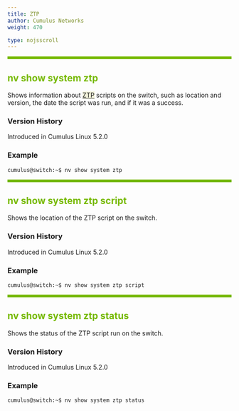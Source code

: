 ```yaml
---
title: ZTP
author: Cumulus Networks
weight: 470

type: nojsscroll
---
```

<style>
h { color: RGB(118,185,0)}
</style>
<HR STYLE="BORDER: DASHED RGB(118,185,0) 0.5PX;BACKGROUND-COLOR: RGB(118,185,0);HEIGHT: 4.0PX;"/>

## <h>nv show system ztp</h>

Shows information about <span style="background-color:#F5F5DC">[ZTP](## "Zero Touch Provisioning")</span> scripts on the switch, such as location and version, the date the script was run, and if it was a success.

### Version History

Introduced in Cumulus Linux 5.2.0

### Example

```
cumulus@switch:~$ nv show system ztp
```

<HR STYLE="BORDER: DASHED RGB(118,185,0) 0.5PX;BACKGROUND-COLOR: RGB(118,185,0);HEIGHT: 4.0PX;"/>

## <h>nv show system ztp script</h>

Shows the location of the ZTP script on the switch.

### Version History

Introduced in Cumulus Linux 5.2.0

### Example

```
cumulus@switch:~$ nv show system ztp script
```

<HR STYLE="BORDER: DASHED RGB(118,185,0) 0.5PX;BACKGROUND-COLOR: RGB(118,185,0);HEIGHT: 4.0PX;"/>

## <h>nv show system ztp status</h>

Shows the status of the ZTP script run on the switch.

### Version History

Introduced in Cumulus Linux 5.2.0

### Example

```
cumulus@switch:~$ nv show system ztp status
```
